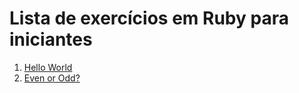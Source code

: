 # Lista de exercícios em Ruby para iniciantes

1. [Hello World](hello_world)
2. [Even or Odd?](even_or_odd)
